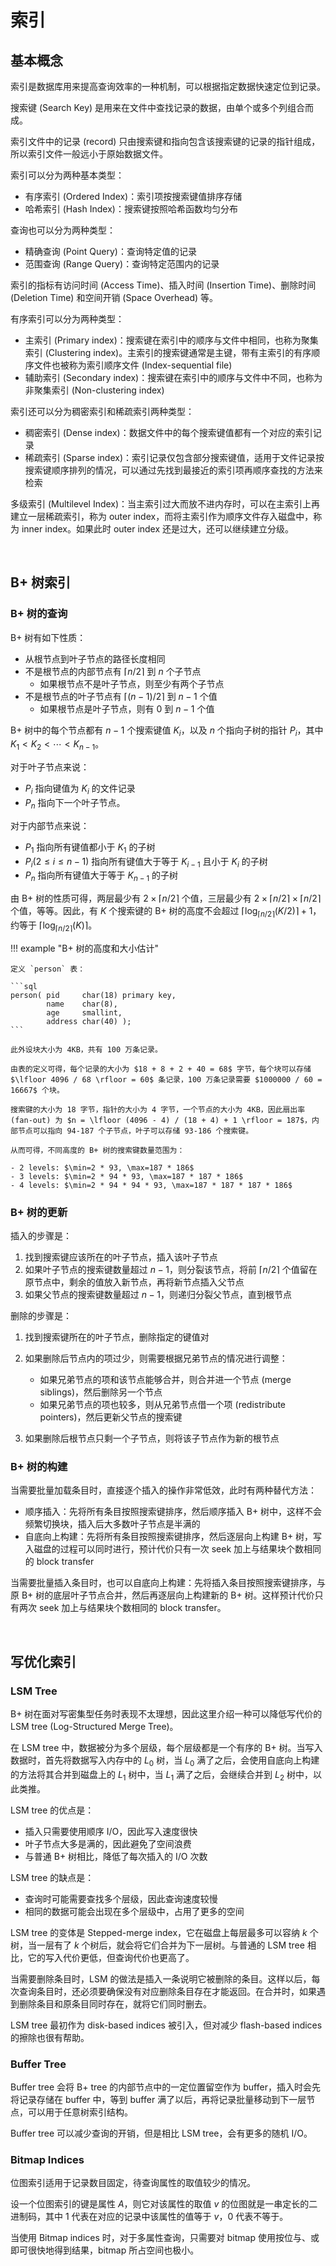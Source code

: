 
# 索引

## 基本概念

索引是数据库用来提高查询效率的一种机制，可以根据指定数据快速定位到记录。

搜索键 (Search Key) 是用来在文件中查找记录的数据，由单个或多个列组合而成。

索引文件中的记录 (record) 只由搜索键和指向包含该搜索键的记录的指针组成，所以索引文件一般远小于原始数据文件。

索引可以分为两种基本类型：

- 有序索引 (Ordered Index)：索引项按搜索键值排序存储
- 哈希索引 (Hash Index)：搜索键按照哈希函数均匀分布

查询也可以分为两种类型：

- 精确查询 (Point Query)：查询特定值的记录
- 范围查询 (Range Query)：查询特定范围内的记录

索引的指标有访问时间 (Access Time)、插入时间 (Insertion Time)、删除时间 (Deletion Time) 和空间开销 (Space Overhead) 等。

有序索引可以分为两种类型：

- 主索引 (Primary index)：搜索键在索引中的顺序与文件中相同，也称为聚集索引 (Clustering index)。主索引的搜索键通常是主键，带有主索引的有序顺序文件也被称为索引顺序文件 (Index-sequential file)
- 辅助索引 (Secondary index)：搜索键在索引中的顺序与文件中不同，也称为非聚集索引 (Non-clustering index)

索引还可以分为稠密索引和稀疏索引两种类型：

- 稠密索引 (Dense index)：数据文件中的每个搜索键值都有一个对应的索引记录
- 稀疏索引 (Sparse index)：索引记录仅包含部分搜索键值，适用于文件记录按搜索键顺序排列的情况，可以通过先找到最接近的索引项再顺序查找的方法来检索

多级索引 (Multilevel Index)：当主索引过大而放不进内存时，可以在主索引上再建立一层稀疏索引，称为 outer index，而将主索引作为顺序文件存入磁盘中，称为 inner index。如果此时 outer index 还是过大，还可以继续建立分级。




<br>

## B+ 树索引

### B+ 树的查询

B+ 树有如下性质：

- 从根节点到叶子节点的路径长度相同
- 不是根节点的内部节点有 $\lceil n/2 \rceil$ 到 $n$ 个子节点
    - 如果根节点不是叶子节点，则至少有两个子节点
- 不是根节点的叶子节点有 $\lceil (n-1)/2 \rceil$ 到 $n-1$ 个值
    - 如果根节点是叶子节点，则有 $0$ 到 $n-1$ 个值

B+ 树中的每个节点都有 $n - 1$ 个搜索键值 $K_i$，以及 $n$ 个指向子树的指针 $P_i$，其中 $K_1 < K_2 < \cdots < K_{n-1}$。

对于叶子节点来说：

- $P_i$ 指向键值为 $K_i$ 的文件记录
- $P_n$ 指向下一个叶子节点。

对于内部节点来说：

- $P_1$ 指向所有键值都小于 $K_1$ 的子树
- $P_i (2 \le i \le n-1)$ 指向所有键值大于等于 $K_{i-1}$ 且小于 $K_i$ 的子树
- $P_n$ 指向所有键值大于等于 $K_{n-1}$ 的子树

由 B+ 树的性质可得，两层最少有 $2 \times \lceil n/2 \rceil$ 个值，三层最少有 $2 \times \lceil n/2 \rceil \times \lceil n/2 \rceil$ 个值，等等。因此，有 $K$ 个搜索键的 B+ 树的高度不会超过 $\lceil \log_{ \lceil n/2 \rceil}(K/2) \rceil + 1$，约等于 $\lceil \log_{ \lceil n/2 \rceil}(K) \rceil$。

!!! example "B+ 树的高度和大小估计"

    定义 `person` 表：

    ```sql
    person( pid     char(18) primary key,
            name    char(8),
            age     smallint,
            address char(40) );
    ```

    此外设块大小为 4KB，共有 100 万条记录。

    由表的定义可得，每个记录的大小为 $18 + 8 + 2 + 40 = 68$ 字节，每个块可以存储 $\lfloor 4096 / 68 \rfloor = 60$ 条记录，100 万条记录需要 $1000000 / 60 = 16667$ 个块。

    搜索键的大小为 18 字节，指针的大小为 4 字节，一个节点的大小为 4KB，因此扇出率 (fan-out) 为 $n = \lfloor (4096 - 4) / (18 + 4) + 1 \rfloor = 187$，内部节点可以指向 94-187 个子节点，叶子可以存储 93-186 个搜索键。

    从而可得，不同高度的 B+ 树的搜索键数量范围为：

    - 2 levels: $\min=2 * 93, \max=187 * 186$
    - 3 levels: $\min=2 * 94 * 93, \max=187 * 187 * 186$
    - 4 levels: $\min=2 * 94 * 94 * 93, \max=187 * 187 * 187 * 186$

### B+ 树的更新

插入的步骤是：

1. 找到搜索键应该所在的叶子节点，插入该叶子节点
2. 如果叶子节点的搜索键数量超过 $n-1$，则分裂该节点，将前 $\lceil n/2 \rceil$ 个值留在原节点中，剩余的值放入新节点，再将新节点插入父节点
3. 如果父节点的搜索键数量超过 $n-1$，则递归分裂父节点，直到根节点

删除的步骤是：

1. 找到搜索键所在的叶子节点，删除指定的键值对
2. 如果删除后节点内的项过少，则需要根据兄弟节点的情况进行调整：
   
   - 如果兄弟节点的项和该节点能够合并，则合并进一个节点 (merge siblings)，然后删除另一个节点
   - 如果兄弟节点的项也较多，则从兄弟节点借一个项 (redistribute pointers)，然后更新父节点的搜索键
  
3. 如果删除后根节点只剩一个子节点，则将该子节点作为新的根节点

### B+ 树的构建

当需要批量加载条目时，直接逐个插入的操作非常低效，此时有两种替代方法：

- 顺序插入：先将所有条目按照搜索键排序，然后顺序插入 B+ 树中，这样不会频繁切换块，插入后大多数叶子节点是半满的
- 自底向上构建：先将所有条目按照搜索键排序，然后逐层向上构建 B+ 树，写入磁盘的过程可以同时进行，预计代价只有一次 seek 加上与结果块个数相同的 block transfer

当需要批量插入条目时，也可以自底向上构建：先将插入条目按照搜索键排序，与原 B+ 树的底层叶子节点合并，然后再逐层向上构建新的 B+ 树。这样预计代价只有两次 seek 加上与结果块个数相同的 block transfer。





<br>

## 写优化索引

### LSM Tree

B+ 树在面对写密集型任务时表现不太理想，因此这里介绍一种可以降低写代价的 LSM tree (Log-Structured Merge Tree)。

在 LSM tree 中，数据被分为多个层级，每个层级都是一个有序的 B+ 树。当写入数据时，首先将数据写入内存中的 $L_0$ 树，当 $L_0$ 满了之后，会使用自底向上构建的方法将其合并到磁盘上的 $L_1$ 树中，当 $L_1$ 满了之后，会继续合并到 $L_2$ 树中，以此类推。

LSM tree 的优点是：

- 插入只需要使用顺序 I/O，因此写入速度很快
- 叶子节点大多是满的，因此避免了空间浪费
- 与普通 B+ 树相比，降低了每次插入的 I/O 次数

LSM tree 的缺点是：

- 查询时可能需要查找多个层级，因此查询速度较慢
- 相同的数据可能会出现在多个层级中，占用了更多的空间

LSM tree 的变体是 Stepped-­merge index，它在磁盘上每层最多可以容纳 $k$ 个树，当一层有了 $k$ 个树后，就会将它们合并为下一层树。与普通的 LSM tree 相比，它的写入代价更低，但查询代价也更高了。

当需要删除条目时，LSM 的做法是插入一条说明它被删除的条目。这样以后，每次查询条目时，还必须要确保没有对应删除条目存在才能返回。在合并时，如果遇到删除条目和原条目同时存在，就将它们同时删去。

LSM tree 最初作为 disk-based indices 被引入，但对减少 flash-based indices 的擦除也很有帮助。

### Buffer Tree

Buffer tree 会将 B+ tree 的内部节点中的一定位置留空作为 buffer，插入时会先将记录存储在 buffer 中，等到 buffer 满了以后，再将记录批量移动到下一层节点，可以用于任意树索引结构。

Buffer tree 可以减少查询的开销，但是相比 LSM tree，会有更多的随机 I/O。

### Bitmap Indices

位图索引适用于记录数目固定，待查询属性的取值较少的情况。

设一个位图索引的键是属性 $A$，则它对该属性的取值 $v$ 的位图就是一串定长的二进制码，其中 1 代表在对应的记录中该属性的值等于 $v$，0 代表不等于。

当使用 Bitmap indices 时，对于多属性查询，只需要对 bitmap 使用按位与、或即可很快地得到结果，bitmap 所占空间也极小。
